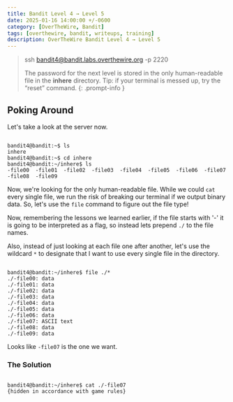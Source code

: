 ```yaml
---
title: Bandit Level 4 → Level 5
date: 2025-01-16 14:00:00 +/-0600
category: [OverTheWire, Bandit]
tags: [overthewire, bandit, writeups, training]
description: OverTheWire Bandit Level 4 → Level 5
---
```


> ssh bandit4@bandit.labs.overthewire.org -p 2220
>
> The password for the next level is stored in the only human-readable file in the **inhere** directory. Tip: if your terminal is messed up, try the “reset” command.
{: .prompt-info }

## Poking Around
Let's take a look at the server now.

```terminal

bandit4@bandit:~$ ls
inhere
bandit4@bandit:~$ cd inhere
bandit4@bandit:~/inhere$ ls
-file00  -file01  -file02  -file03  -file04  -file05  -file06  -file07  -file08  -file09
```

Now, we're looking for the only human-readable file. While we could `cat` every single file, we run the risk of breaking our terminal if we output binary data. So, let's use the `file` command to figure out the file type!

Now, remembering the lessons we learned earlier, if the file starts with '-' it is going to be interpreted as a flag, so instead lets prepend `./` to the file names. 

Also, instead of just looking at each file one after another, let's use the wildcard `*` to designate that I want to use every single file in the directory.

```terminal

bandit4@bandit:~/inhere$ file ./*
./-file00: data
./-file01: data
./-file02: data
./-file03: data
./-file04: data
./-file05: data
./-file06: data
./-file07: ASCII text
./-file08: data
./-file09: data
```

Looks like `-file07` is the one we want.

### The Solution
```terminal

bandit4@bandit:~/inhere$ cat ./-file07 
{hidden in accordance with game rules}
```
